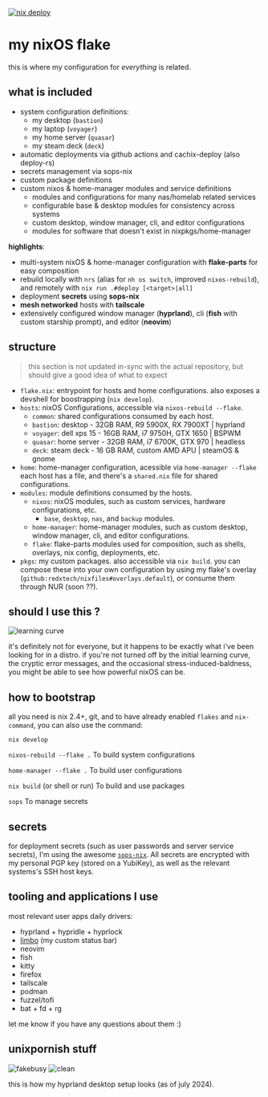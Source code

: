 [![nix deploy](https://github.com/redxtech/nixfiles/actions/workflows/cachix-deploy.yaml/badge.svg)](https://github.com/redxtech/nixfiles/actions/workflows/cachix-deploy.yaml)

# my nixOS flake

this is where my configuration for *everything* is related.

## what is included

- system configuration definitions:
  - my desktop (`bastion`)
  - my laptop (`voyager`)
  - my home server (`quasar`)
  - my steam deck (`deck`)
- automatic deployments via github actions and cachix-deploy (also deploy-rs)
- secrets management via sops-nix
- custom package definitions
- custom nixos & home-manager modules and service definitions
  - modules and configurations for many nas/homelab related services
  - configurable base & desktop modules for consistency across systems
  - custom desktop, window manager, cli, and editor configurations
  - modules for software that doesn't exist in nixpkgs/home-manager

**highlights**:

- multi-system nixOS & home-manager configuration with **flake-parts** for easy composition
- rebuild locally with `nrs` (alias for `nh os switch`, improved `nixos-rebuild`),
  and remotely with `nix run .#deploy [<target>|all]`
- deployment **secrets** using **sops-nix**
- **mesh networked** hosts with **tailscale**
- extensively configured window manager (**hyprland**), cli (**fish** with custom starship prompt), and editor (**neovim**)

## structure

> this section is not updated in-sync with the actual repository, but should give a good idea of what to expect

- `flake.nix`: entrypoint for hosts and home configurations. also exposes a
  devshell for boostrapping (`nix develop`).
- `hosts`: nixOS Configurations, accessible via `nixos-rebuild --flake`.
  - `common`: shared configurations consumed by each host.
  - `bastion`: desktop - 32GB RAM, R9 5900X, RX 7900XT | hyprland
  - `voyager`: dell xps 15 - 16GB RAM, i7 9750H, GTX 1650 | BSPWM
  - `quasar`: home server - 32GB RAM, i7 6700K, GTX 970 | headless
  - `deck`: steam deck - 16 GB RAM, custom AMD APU | steamOS & gnome
- `home`: home-manager configuration, acessible via `home-manager --flake`
  each host has a file, and there's a `shared.nix` file for shared configurations.
- `modules`: module definitions consumed by the hosts.
  - `nixos`: nixOS modules, such as custom services, hardware configurations, etc.
    - `base`, `desktop`, `nas`, and `backup` modules.
  - `home-manager`: home-manager modules, such as custom desktop, window manager, cli, and editor configurations.
  - `flake`: flake-parts modules used for composition, such as shells, overlays, nix config, deployments, etc.
- `pkgs`: my custom packages. also accessible via `nix build`. you can compose
  these into your own configuration by using my flake's overlay (`github:redxtech/nixfiles#overlays.default`), or consume them through NUR (soon ??).

## should I use this ?

![learning curve](https://i.imgur.com/vtaE76k.png)

it's definitely not for everyone, but it happens to be exactly what i've been looking for in a distro.
if you're not turned off by the initial learning curve, the cryptic error messages,
and the occasional stress-induced-baldness, you might be able to see how powerful nixOS can be.

## how to bootstrap

all you need is nix 2.4+, git, and to have already enabled `flakes` and
`nix-command`, you can also use the command:

```
nix develop
```

`nixos-rebuild --flake .` To build system configurations

`home-manager --flake .` To build user configurations

`nix build` (or shell or run) To build and use packages

`sops` To manage secrets

## secrets

for deployment secrets (such as user passwords and server service secrets), I'm
using the awesome [`sops-nix`](https://github.com/Mic92/sops-nix). All secrets
are encrypted with my personal PGP key (stored on a YubiKey), as well as the
relevant systems's SSH host keys.

## tooling and applications I use

most relevant user apps daily drivers:

- hyprland + hypridle + hyprlock
- [limbo](https://github.com/co-conspirators/limbo) (my custom status bar)
- neovim
- fish
- kitty
- firefox
- tailscale
- podman
- fuzzel/tofi
- bat + fd + rg

let me know if you have any questions about them :)

## unixpornish stuff

![fakebusy](https://i.imgur.com/cJzEZJE.png)
![clean](https://i.imgur.com/j2cjXrs.jpeg)

this is how my hyprland desktop setup looks (as of july 2024).
